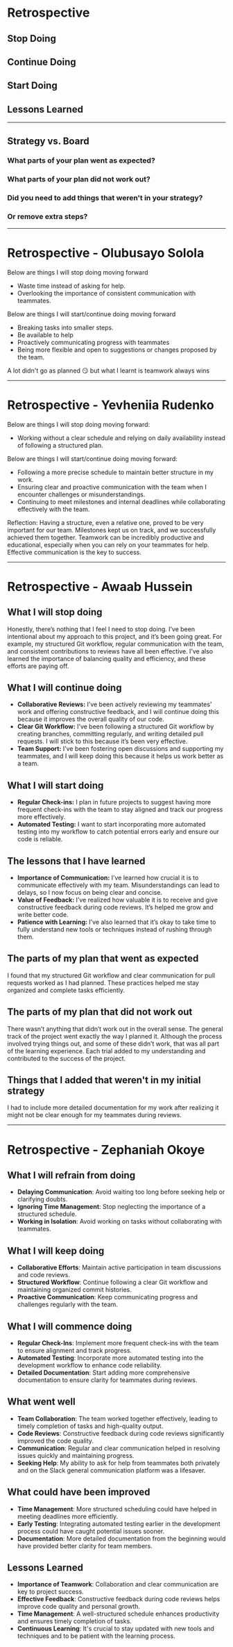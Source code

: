 <!-- this template is for inspiration, feel free to change it however you like! -->

# Retrospective

## Stop Doing

## Continue Doing

## Start Doing

## Lessons Learned

______________________________________________________________________

## Strategy vs. Board

### What parts of your plan went as expected?

### What parts of your plan did not work out?

### Did you need to add things that weren't in your strategy?

### Or remove extra steps?

______________________________________________________________________

# Retrospective - Olubusayo Solola

Below are things I will stop doing moving forward

- Waste time instead of asking for help.  
- Overlooking the importance of consistent communication with teammates.  

Below are things I will start/continue doing moving forward

- Breaking tasks into smaller steps.  
- Be available to help  
- Proactively communicating progress with teammates
- Being more flexible and open to suggestions or changes proposed by the team.  

A lot didn't go as planned 😏 but what I learnt is teamwork always wins

______________________________________________________________________

# Retrospective - Yevheniia Rudenko

Below are things I will stop doing moving forward:

- Working without a clear schedule and relying on daily availability instead of
following a structured plan.

Below are things I will start/continue doing moving forward:

- Following a more precise schedule to maintain better structure in my work.
- Ensuring clear and proactive communication with the team when I encounter
challenges or misunderstandings.
- Continuing to meet milestones and internal deadlines while
collaborating effectively with the team.

Reflection:
Having a structure, even a relative one, proved to be very important for our
team. Milestones kept us on track, and we successfully achieved them together.
Teamwork can be incredibly productive and educational, especially when you can
rely on your teammates for help. Effective communication is the key to success.
______________________________________________________________________

# Retrospective - Awaab Hussein

## What I will stop doing  

Honestly, there’s nothing that I feel I need to stop doing. I’ve been intentional
about my approach to this project, and it’s been going great. For example, my
structured Git workflow, regular communication with the team, and consistent contributions
to reviews have all been effective. I’ve also learned the importance of balancing
quality and efficiency, and these efforts are paying off.  

## What I will continue doing

- **Collaborative Reviews:** I’ve been actively reviewing my teammates’ work and
offering constructive feedback, and I will continue doing this because it improves
the overall quality of our code.  
- **Clear Git Workflow:** I’ve been following a structured Git workflow by creating
branches, committing regularly, and writing detailed pull requests. I will stick
to this because it’s been very effective.  
- **Team Support:** I’ve been fostering open discussions and supporting my teammates,
and I will keep doing this because it helps us work better as a team.  

## What I will start doing  

- **Regular Check-ins:** I plan in future projects to suggest having more frequent
check-ins with the team to stay aligned and track our progress more effectively.
- **Automated Testing:** I want to start incorporating more automated testing into
my workflow to catch potential errors early and ensure our code is reliable.  

## The lessons that I have learned  

- **Importance of Communication:** I’ve learned how crucial it is to communicate
effectively with my team. Misunderstandings can lead to delays, so I now focus on
being clear and concise.  
- **Value of Feedback:** I’ve realized how valuable it is to receive and give constructive
feedback during code reviews. It’s helped me grow and write better code.  
- **Patience with Learning:** I’ve also learned that it’s okay to take time to fully
understand new tools or techniques instead of rushing through them.

## The parts of my plan that went as expected

I found that my structured Git workflow and clear communication for pull requests
worked as I had planned. These practices helped me stay organized and complete tasks
efficiently.  

## The parts of my plan that did not work out  

There wasn’t anything that didn’t work out in the overall sense. The general track
of the project went exactly the way I planned it. Although the process involved
trying things out, and some of these didn’t work, that was all part of the learning
experience. Each trial added to my understanding and contributed to the success of
the project.

## Things that I added that weren't in my initial strategy  

I had to include more detailed documentation for my work after realizing it
might not be clear enough for my teammates during reviews.

______________________________________________________________________

# Retrospective - Zephaniah Okoye

## What I will refrain from doing

- **Delaying Communication**: Avoid waiting too
   long before seeking help or clarifying doubts.
- **Ignoring Time Management**: Stop neglecting the
   importance of a structured schedule.
- **Working in Isolation**: Avoid working on tasks
   without collaborating with teammates.

## What I will keep doing

- **Collaborative Efforts**: Maintain active
  participation in team discussions and code reviews.
- **Structured Workflow**: Continue following a clear
   Git workflow and maintaining organized commit histories.
- **Proactive Communication**: Keep communicating progress
   and challenges regularly with the team.

## What I will commence doing

- **Regular Check-Ins**: Implement more frequent check-ins with
   the team to ensure alignment and track progress.
- **Automated Testing**: Incorporate more automated testing
  into the development workflow to enhance code reliability.
- **Detailed Documentation**: Start adding more comprehensive
   documentation to ensure clarity for teammates during reviews.

## What went well

- **Team Collaboration**: The team worked together effectively,
  leading to timely completion of tasks and high-quality output.
- **Code Reviews**: Constructive feedback during code
  reviews significantly improved the code quality.
- **Communication**: Regular and clear communication helped in
   resolving issues quickly and maintaining progress.
- **Seeking Help**: My ability to ask for help from teammates both
   privately and on the Slack general communication platform was a lifesaver.

## What could have been improved

- **Time Management**: More structured scheduling could have
   helped in meeting deadlines more efficiently.
- **Early Testing**: Integrating automated testing earlier in
  the development process could have caught potential issues sooner.
- **Documentation**: More detailed documentation from the beginning
   would have provided better clarity for team members.

## Lessons Learned

- **Importance of Teamwork**: Collaboration and clear
   communication are key to project success.
- **Effective Feedback**: Constructive feedback during code
  reviews helps improve code quality and personal growth.
- **Time Management**: A well-structured schedule enhances
  productivity and ensures timely completion of tasks.
- **Continuous Learning**: It's crucial to stay updated with
  new tools and techniques and to be patient with the learning process.
